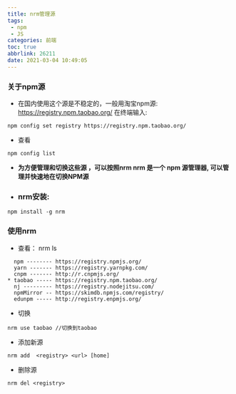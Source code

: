 ```yaml
---
title: nrm管理源
tags: 
 - npm
 - JS
categories: 前端
toc: true
abbrlink: 26211
date: 2021-03-04 10:49:05
---
```



### 关于npm源
-  在国内使用这个源是不稳定的，一般用淘宝npm源: https://registry.npm.taobao.org/
在终端输入: 

```
npm config set registry https://registry.npm.taobao.org/
```

- 查看
```
npm config list
```

- **为方便管理和切换这些源 ，可以按照nrm nrm 是一个 npm 源管理器, 可以管理并快速地在切换NPM源**


- ### nrm安装:

```
npm install -g nrm
```


### 使用nrm

- 查看： nrm ls

```
  npm -------- https://registry.npmjs.org/
  yarn ------- https://registry.yarnpkg.com/
  cnpm ------- http://r.cnpmjs.org/
* taobao ----- https://registry.npm.taobao.org/
  nj --------- https://registry.nodejitsu.com/
  npmMirror -- https://skimdb.npmjs.com/registry/
  edunpm ----- http://registry.enpmjs.org/
```

- 切换
```
nrm use taobao //切换到taobao
```
- 添加新源

```
nrm add  <registry> <url> [home]
```

- 删除源

```
nrm del <registry>
```